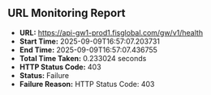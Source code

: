 ## URL Monitoring Report

- **URL:** https://api-gw1-prod1.fisglobal.com/gw/v1/health
- **Start Time:** 2025-09-09T16:57:07.203731
- **End Time:** 2025-09-09T16:57:07.436755
- **Total Time Taken:** 0.233024 seconds
- **HTTP Status Code:** 403
- **Status:** Failure
- **Failure Reason:** HTTP Status Code: 403
